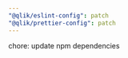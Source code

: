 ```yaml
---
"@qlik/eslint-config": patch
"@qlik/prettier-config": patch
---
```


chore: update npm dependencies

